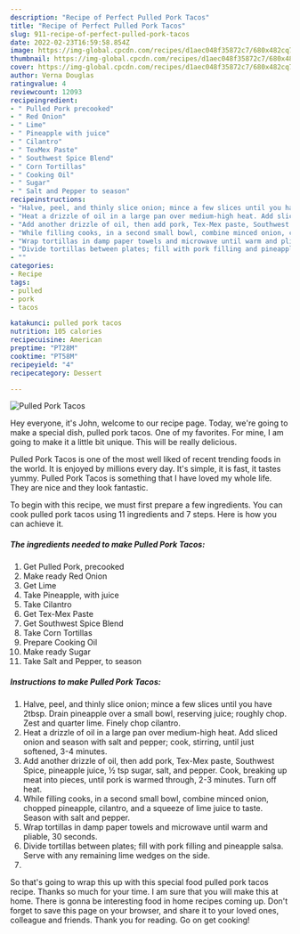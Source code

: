 ```yaml
---
description: "Recipe of Perfect Pulled Pork Tacos"
title: "Recipe of Perfect Pulled Pork Tacos"
slug: 911-recipe-of-perfect-pulled-pork-tacos
date: 2022-02-23T16:59:58.854Z
image: https://img-global.cpcdn.com/recipes/d1aec048f35872c7/680x482cq70/pulled-pork-tacos-recipe-main-photo.jpg
thumbnail: https://img-global.cpcdn.com/recipes/d1aec048f35872c7/680x482cq70/pulled-pork-tacos-recipe-main-photo.jpg
cover: https://img-global.cpcdn.com/recipes/d1aec048f35872c7/680x482cq70/pulled-pork-tacos-recipe-main-photo.jpg
author: Verna Douglas
ratingvalue: 4
reviewcount: 12093
recipeingredient:
- " Pulled Pork precooked"
- " Red Onion"
- " Lime"
- " Pineapple with juice"
- " Cilantro"
- " TexMex Paste"
- " Southwest Spice Blend"
- " Corn Tortillas"
- " Cooking Oil"
- " Sugar"
- " Salt and Pepper to season"
recipeinstructions:
- "Halve, peel, and thinly slice onion; mince a few slices until you have 2tbsp. Drain pineapple over a small bowl, reserving juice; roughly chop. Zest and quarter lime. Finely chop cilantro."
- "Heat a drizzle of oil in a large pan over medium-high heat. Add sliced onion and season with salt and pepper; cook, stirring, until just softened, 3-4 minutes."
- "Add another drizzle of oil, then add pork, Tex-Mex paste, Southwest Spice, pineapple juice, ½ tsp sugar, salt, and pepper. Cook, breaking up meat into pieces, until pork is warmed through, 2-3 minutes. Turn off heat."
- "While filling cooks, in a second small bowl, combine minced onion, chopped pineapple, cilantro, and a squeeze of lime juice to taste. Season with salt and pepper."
- "Wrap tortillas in damp paper towels and microwave until warm and pliable, 30 seconds."
- "Divide tortillas between plates; fill with pork filling and pineapple salsa. Serve with any remaining lime wedges on the side."
- ""
categories:
- Recipe
tags:
- pulled
- pork
- tacos

katakunci: pulled pork tacos 
nutrition: 105 calories
recipecuisine: American
preptime: "PT28M"
cooktime: "PT58M"
recipeyield: "4"
recipecategory: Dessert

---
```



![Pulled Pork Tacos](https://img-global.cpcdn.com/recipes/d1aec048f35872c7/680x482cq70/pulled-pork-tacos-recipe-main-photo.jpg)

Hey everyone, it's John, welcome to our recipe page. Today, we're going to make a special dish, pulled pork tacos. One of my favorites. For mine, I am going to make it a little bit unique. This will be really delicious.

Pulled Pork Tacos is one of the most well liked of recent trending foods in the world. It is enjoyed by millions every day. It's simple, it is fast, it tastes yummy. Pulled Pork Tacos is something that I have loved my whole life. They are nice and they look fantastic.




To begin with this recipe, we must first prepare a few ingredients. You can cook pulled pork tacos using 11 ingredients and 7 steps. Here is how you can achieve it.

<!--inarticleads1-->

##### The ingredients needed to make Pulled Pork Tacos:

1. Get  Pulled Pork, precooked
1. Make ready  Red Onion
1. Get  Lime
1. Take  Pineapple, with juice
1. Take  Cilantro
1. Get  Tex-Mex Paste
1. Get  Southwest Spice Blend
1. Take  Corn Tortillas
1. Prepare  Cooking Oil
1. Make ready  Sugar
1. Take  Salt and Pepper, to season




<!--inarticleads2-->

##### Instructions to make Pulled Pork Tacos:

1. Halve, peel, and thinly slice onion; mince a few slices until you have 2tbsp. Drain pineapple over a small bowl, reserving juice; roughly chop. Zest and quarter lime. Finely chop cilantro.
1. Heat a drizzle of oil in a large pan over medium-high heat. Add sliced onion and season with salt and pepper; cook, stirring, until just softened, 3-4 minutes.
1. Add another drizzle of oil, then add pork, Tex-Mex paste, Southwest Spice, pineapple juice, ½ tsp sugar, salt, and pepper. Cook, breaking up meat into pieces, until pork is warmed through, 2-3 minutes. Turn off heat.
1. While filling cooks, in a second small bowl, combine minced onion, chopped pineapple, cilantro, and a squeeze of lime juice to taste. Season with salt and pepper.
1. Wrap tortillas in damp paper towels and microwave until warm and pliable, 30 seconds.
1. Divide tortillas between plates; fill with pork filling and pineapple salsa. Serve with any remaining lime wedges on the side.
1. 




So that's going to wrap this up with this special food pulled pork tacos recipe. Thanks so much for your time. I am sure that you will make this at home. There is gonna be interesting food in home recipes coming up. Don't forget to save this page on your browser, and share it to your loved ones, colleague and friends. Thank you for reading. Go on get cooking!
